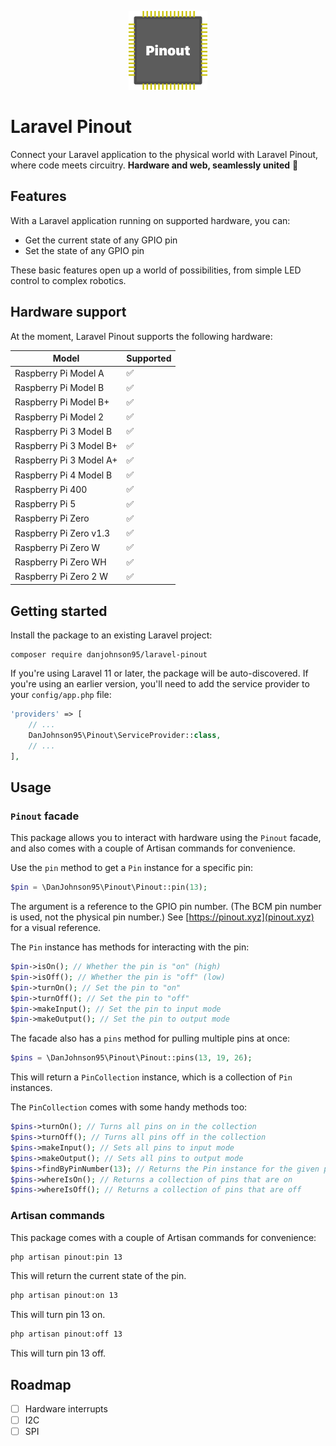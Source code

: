 <p align="center"><img width="25%" src="/art/laravel-pinout.png?1" alt="Pinout logo"></p>

# Laravel Pinout

Connect your Laravel application to the physical world with Laravel Pinout, where code meets circuitry. **Hardware and web, seamlessly united** 🤝

## Features

With a Laravel application running on supported hardware, you can:

- Get the current state of any GPIO pin
- Set the state of any GPIO pin

These basic features open up a world of possibilities, from simple LED control to complex robotics.

## Hardware support

At the moment, Laravel Pinout supports the following hardware:

| Model | Supported |
| --- | --- |
| Raspberry Pi Model A | ✅ |
| Raspberry Pi Model B | ✅ |
| Raspberry Pi Model B+ | ✅ |
| Raspberry Pi Model 2 | ✅ |
| Raspberry Pi 3 Model B | ✅ |
| Raspberry Pi 3 Model B+ | ✅ |
| Raspberry Pi 3 Model A+ | ✅ |
| Raspberry Pi 4 Model B | ✅ |
| Raspberry Pi 400 | ✅ |
| Raspberry Pi 5 | ✅ |
| Raspberry Pi Zero | ✅ |
| Raspberry Pi Zero v1.3 | ✅ |
| Raspberry Pi Zero W | ✅ |
| Raspberry Pi Zero WH | ✅ |
| Raspberry Pi Zero 2 W | ✅ |

## Getting started

Install the package to an existing Laravel project:

```
composer require danjohnson95/laravel-pinout
```

If you're using Laravel 11 or later, the package will be auto-discovered. If you're using an earlier version, you'll need to add the service provider to your `config/app.php` file:

```php
'providers' => [
    // ...
    DanJohnson95\Pinout\ServiceProvider::class,
    // ...
],
```

## Usage

### `Pinout` facade

This package allows you to interact with hardware using the `Pinout` facade, and also comes with a couple of Artisan commands for convenience.

Use the `pin` method to get a `Pin` instance for a specific pin:

```php
$pin = \DanJohnson95\Pinout\Pinout::pin(13);
```

The argument is a reference to the GPIO pin number. (The BCM pin number is used, not the physical pin number.) See [https://pinout.xyz](pinout.xyz) for a visual reference.

The `Pin` instance has methods for interacting with the pin:

```php
$pin->isOn(); // Whether the pin is "on" (high)
$pin->isOff(); // Whether the pin is "off" (low)
$pin->turnOn(); // Set the pin to "on"
$pin->turnOff(); // Set the pin to "off"
$pin->makeInput(); // Set the pin to input mode
$pin->makeOutput(); // Set the pin to output mode
```

The facade also has a `pins` method for pulling multiple pins at once:

```php
$pins = \DanJohnson95\Pinout\Pinout::pins(13, 19, 26);
```

This will return a `PinCollection` instance, which is a collection of `Pin` instances.

The `PinCollection` comes with some handy methods too:

```php
$pins->turnOn(); // Turns all pins on in the collection
$pins->turnOff(); // Turns all pins off in the collection
$pins->makeInput(); // Sets all pins to input mode
$pins->makeOutput(); // Sets all pins to output mode
$pins->findByPinNumber(13); // Returns the Pin instance for the given pin number
$pins->whereIsOn(); // Returns a collection of pins that are on
$pins->whereIsOff(); // Returns a collection of pins that are off
```

### Artisan commands

This package comes with a couple of Artisan commands for convenience:

```bash
php artisan pinout:pin 13
```

This will return the current state of the pin.

```bash
php artisan pinout:on 13
```

This will turn pin 13 on.

```bash
php artisan pinout:off 13
```

This will turn pin 13 off.

## Roadmap

- [ ] Hardware interrupts
- [ ] I2C
- [ ] SPI
